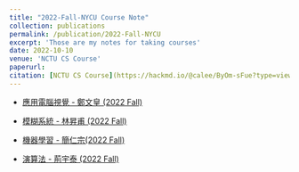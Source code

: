 ```yaml
---
title: "2022-Fall-NYCU Course Note"
collection: publications
permalink: /publication/2022-Fall-NYCU
excerpt: 'Those are my notes for taking courses'
date: 2022-10-10
venue: 'NCTU CS Course'
paperurl: 
citation: [NCTU CS Course](https://hackmd.io/@calee/ByOm-sFue?type=view)
---
```


* [應用電腦視覺 - 鄭文皇 (2022 Fall)](https://hackmd.io/8hkiif7lRYq-9hmWxB_Fxw)

* [模糊系統 - 林昇甫 (2022 Fall)](https://hackmd.io/rLC9LMnATJKHMG7UsQZQBQ)

* [機器學習 - 簡仁宗(2022 Fall)](https://hackmd.io/MbIYTs-uRfGpiGpXAjvqhQ)

* [演算法 - 荊宇泰 (2022 Fall)](https://hackmd.io/kDAwa7HlSNmWvIRFntkThg)